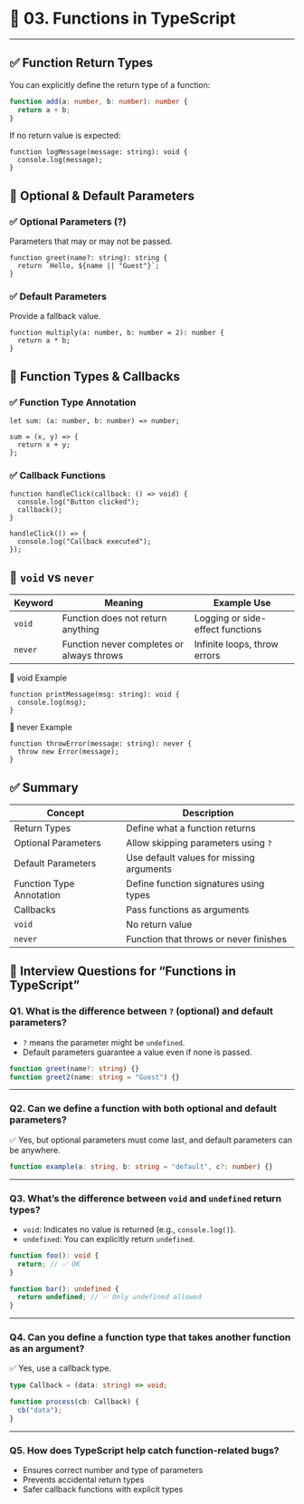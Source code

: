 # 📘 03. Functions in TypeScript

---

## ✅ Function Return Types

You can explicitly define the return type of a function:

```ts
function add(a: number, b: number): number {
  return a + b;
}
```

If no return value is expected:

```
function logMessage(message: string): void {
  console.log(message);
}
```

## 🔹 Optional & Default Parameters
### ✅ Optional Parameters (?)
Parameters that may or may not be passed.

```
function greet(name?: string): string {
  return `Hello, ${name || "Guest"}`;
}
```

### ✅ Default Parameters
Provide a fallback value.

```
function multiply(a: number, b: number = 2): number {
  return a * b;
}
```

## 🔁 Function Types & Callbacks
### ✅ Function Type Annotation
```
let sum: (a: number, b: number) => number;

sum = (x, y) => {
  return x + y;
};
```

### ✅ Callback Functions
```
function handleClick(callback: () => void) {
  console.log("Button clicked");
  callback();
}

handleClick(() => {
  console.log("Callback executed");
});
```

## 🚫 `void` vs `never`

| Keyword | Meaning                                    | Example Use                      |
|---------|--------------------------------------------|----------------------------------|
| `void`  | Function does not return anything          | Logging or side-effect functions |
| `never` | Function never completes or always throws  | Infinite loops, throw errors     |


🔹 void Example
```
function printMessage(msg: string): void {
  console.log(msg);
}
```
🔹 never Example
```
function throwError(message: string): never {
  throw new Error(message);
}
```

## ✅ Summary

| Concept                 | Description                                      |
|-------------------------|--------------------------------------------------|
| Return Types            | Define what a function returns                   |
| Optional Parameters     | Allow skipping parameters using `?`              |
| Default Parameters      | Use default values for missing arguments         |
| Function Type Annotation| Define function signatures using types           |
| Callbacks               | Pass functions as arguments                      |
| `void`                  | No return value                                  |
| `never`                 | Function that throws or never finishes           |

## 🧠 Interview Questions for “Functions in TypeScript”

### Q1. What is the difference between `?` (optional) and default parameters?
- `?` means the parameter might be `undefined`.
- Default parameters guarantee a value even if none is passed.

```ts
function greet(name?: string) {}
function greet2(name: string = "Guest") {}
```

---

### Q2. Can we define a function with both optional and default parameters?
✅ Yes, but optional parameters must come last, and default parameters can be anywhere.

```ts
function example(a: string, b: string = "default", c?: number) {}
```

---

### Q3. What’s the difference between `void` and `undefined` return types?
- `void`: Indicates no value is returned (e.g., `console.log()`).
- `undefined`: You can explicitly return `undefined`.

```ts
function foo(): void {
  return; // ✅ OK
}

function bar(): undefined {
  return undefined; // ✅ Only undefined allowed
}
```

---

### Q4. Can you define a function type that takes another function as an argument?
✅ Yes, use a callback type.

```ts
type Callback = (data: string) => void;

function process(cb: Callback) {
  cb("data");
}
```

---

### Q5. How does TypeScript help catch function-related bugs?
- Ensures correct number and type of parameters
- Prevents accidental return types
- Safer callback functions with explicit types

